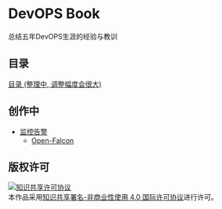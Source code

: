 # DevOPS Book

总结五年DevOPS生涯的经验与教训

## 目录

[目录 (整理中, 调整幅度会很大)](./SUMMARY.md)

## 创作中

* [监控告警](docs/monitoring/index.md)
    * [Open-Falcon](docs/monitoring/open-falcon.md)

## 版权许可

<a rel="license" href="http://creativecommons.org/licenses/by-nc/4.0/"><img alt="知识共享许可协议" style="border-width:0" src="https://i.creativecommons.org/l/by-nc/4.0/88x31.png" /></a><br />本作品采用<a rel="license" href="http://creativecommons.org/licenses/by-nc/4.0/">知识共享署名-非商业性使用 4.0 国际许可协议</a>进行许可。
